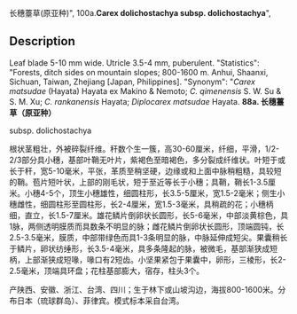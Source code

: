 长穗薹草(原亚种)",
100a.**Carex dolichostachya subsp. dolichostachya**",

## Description
Leaf blade 5-10 mm wide. Utricle 3.5-4 mm, puberulent.
  "Statistics": "Forests, ditch sides on mountain slopes; 800-1600 m. Anhui, Shaanxi, Sichuan, Taiwan, Zhejiang [Japan, Philippines].
  "Synonym": "*Carex matsudae* (Hayata) Hayata ex Makino &amp; Nemoto; *C. qimenensis* S. W. Su &amp; S. M. Xu; *C. rankanensis* Hayata; *Diplocarex matsudae* Hayata.
**88a. 长穗薹草（原亚种）**

subsp. dolichostachya

根状茎粗壮，外被碎裂纤维。秆数个生一簇，高30-60厘米，纤细，平滑，1/2-2/3部分具小穗，基部叶鞘无叶片，紫褐色至暗褐色，多分裂成纤维状。叶短于或长于秆，宽5-10毫米，平张，革质至稍坚硬，边缘或和上面中脉稍粗糙，具较短的鞘。苞片短叶状，上部的刚毛状，短于至近等长于小穗；具鞘，鞘长1-3.5厘米。小穗4-5个，顶生小穗雄性，细圆柱形，长3.5-5厘米，宽1.5-2毫米；侧生小穗雌性，细圆柱形至圆柱形，长2-4厘米，宽1.5-3毫米，具稍疏的花；小穗柄细，直立，长1.5-7厘米。雄花鳞片倒卵状长圆形，长5-6毫米，中部淡黄棕色，具1脉，两侧透明膜质而具数条不明显的脉；雌花鳞片倒卵状长圆形，顶端圆钝，长2.5-3.5毫米，膜质，中部带绿色而具1-3条明显的脉，中脉延伸成短尖。果囊稍长于鳞片，卵状纺缍形，长3.5-4毫米，具多条隆起的脉，被微毛，基部渐狭成短柄，上部渐狭成短喙，喙口有2短齿。小坚果紧包于果囊中，卵形，三棱形，长2-2.5毫米，顶端具环盘；花柱基部膨大，宿存，柱头3个。

产陕西、安徽、浙江、台湾、四川；生于林下或山坡沟边，海拔800-1600米。分布日本（琉球群岛）、菲律宾。模式标本采自台湾。
